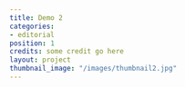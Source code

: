 ```yaml
---
title: Demo 2
categories:
- editorial
position: 1
credits: some credit go here
layout: project
thumbnail_image: "/images/thumbnail2.jpg"
---
```


